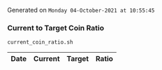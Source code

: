 Generated on `Monday 04-October-2021 at 10:55:45`

### Current to Target Coin Ratio
`current_coin_ratio.sh`

Date|Current|Target|Ratio
---|---|---|---

